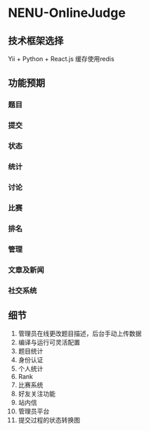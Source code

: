 # NENU-OnlineJudge

## 技术框架选择
Yii + Python + React.js
缓存使用redis

## 功能预期
### 题目
### 提交
### 状态
### 统计
### 讨论
### 比赛
### 排名
### 管理
### 文章及新闻
### 社交系统

## 细节

1. 管理员在线更改题目描述，后台手动上传数据
2. 编译与运行可灵活配置
3. 题目统计
4. 身份认证
4. 个人统计
5. Rank
6. 比赛系统
7. 好友关注功能
8. 站内信
9. 管理员平台
10. 提交过程的状态转换图
